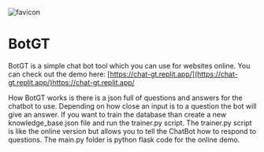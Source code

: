 ![favicon](https://github.com/hell0world312/BotGT/assets/146132083/68367141-b5df-4940-95ea-913a253c52da)

# BotGT
BotGT is a simple chat bot tool which you can use for websites online. You can check out the demo here: [https://chat-gt.replit.app/](https://chat-gt.replit.app/)https://chat-gt.replit.app/

How BotGT works is there is a json full of questions and answers for the chatbot to use. Depending on how close an input is to a question the bot will give an answer. If you want to train the database than create a new knowledge_base.json file and run the trainer.py script. The trainer.py script is like the online version but allows you to tell the ChatBot how to respond to questions. The main.py folder is python flask code for the online demo.
